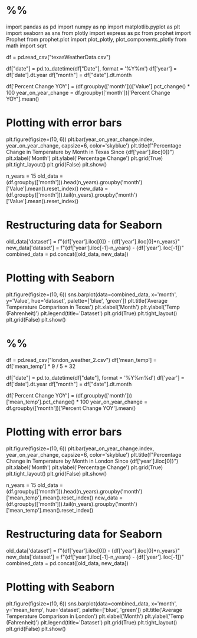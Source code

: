 
# %%
import pandas as pd
import numpy as np
import matplotlib.pyplot as plt
import seaborn as sns
from plotly import express as px
from prophet import Prophet
from prophet.plot import plot_plotly, plot_components_plotly
from math import sqrt

df = pd.read_csv("texasWeatherData.csv")

df["date"] = pd.to_datetime(df["Date"], format = '%Y%m')
df['year'] = df['date'].dt.year
df["month"] = df["date"].dt.month

df['Percent Change YOY'] = (df.groupby(['month']))['Value'].pct_change() * 100
year_on_year_change = df.groupby(['month'])['Percent Change YOY'].mean()


# Plotting with error bars
plt.figure(figsize=(10, 6))
plt.bar(year_on_year_change.index, year_on_year_change, capsize=6, color='skyblue')
plt.title(f"Percentage Change in Temperature by Month in Texas Since {df['year'].iloc[0]}")
plt.xlabel('Month')
plt.ylabel('Percentage Change')
plt.grid(True)
plt.tight_layout()
plt.grid(False)
plt.show()


n_years = 15
old_data = (df.groupby(['month'])).head(n_years).groupby('month')['Value'].mean().reset_index()
new_data = (df.groupby(['month'])).tail(n_years).groupby('month')['Value'].mean().reset_index()


# Restructuring data for Seaborn
old_data['dataset'] = f"{df['year'].iloc[0]} - {df['year'].iloc[0]+n_years}"
new_data['dataset'] = f"{df['year'].iloc[-1]-n_years} - {df['year'].iloc[-1]}"
combined_data = pd.concat([old_data, new_data])

# Plotting with Seaborn
plt.figure(figsize=(10, 6))
sns.barplot(data=combined_data, x='month', y='Value', hue='dataset', palette=['blue', 'green'])
plt.title('Average Temperature Comparison in Texas')
plt.xlabel('Month')
plt.ylabel('Temp (Fahrenheit)')
plt.legend(title='Dataset')
plt.grid(True)
plt.tight_layout()
plt.grid(False)
plt.show()



















# %%
df = pd.read_csv("london_weather_2.csv")
df['mean_temp'] =  df['mean_temp'] * 9 / 5 + 32

df["date"] = pd.to_datetime(df["date"], format = '%Y%m%d')
df['year'] = df['date'].dt.year
df["month"] = df["date"].dt.month

df['Percent Change YOY'] = (df.groupby(['month']))['mean_temp'].pct_change() * 100
year_on_year_change = df.groupby(['month'])['Percent Change YOY'].mean()

# Plotting with error bars
plt.figure(figsize=(10, 6))
plt.bar(year_on_year_change.index, year_on_year_change, capsize=6, color='skyblue')
plt.title(f"Percentage Change in Temperature by Month in London Since {df['year'].iloc[0]}")
plt.xlabel('Month')
plt.ylabel('Percentage Change')
plt.grid(True)
plt.tight_layout()
plt.grid(False)
plt.show()


n_years = 15
old_data = (df.groupby(['month'])).head(n_years).groupby('month')['mean_temp'].mean().reset_index()
new_data = (df.groupby(['month'])).tail(n_years).groupby('month')['mean_temp'].mean().reset_index()


# Restructuring data for Seaborn
old_data['dataset'] = f"{df['year'].iloc[0]} - {df['year'].iloc[0]+n_years}"
new_data['dataset'] = f"{df['year'].iloc[-1]-n_years} - {df['year'].iloc[-1]}"
combined_data = pd.concat([old_data, new_data])

# Plotting with Seaborn
plt.figure(figsize=(10, 6))
sns.barplot(data=combined_data, x='month', y='mean_temp', hue='dataset', palette=['blue', 'green'])
plt.title('Average Temperature Comparison in London')
plt.xlabel('Month')
plt.ylabel('Temp (Fahrenheit)')
plt.legend(title='Dataset')
plt.grid(True)
plt.tight_layout()
plt.grid(False)
plt.show()


